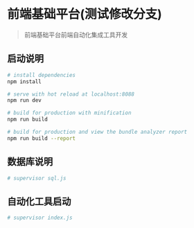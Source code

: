 # 前端基础平台(测试修改分支)

> 前端基础平台前端自动化集成工具开发

## 启动说明

``` bash
# install dependencies
npm install

# serve with hot reload at localhost:8088
npm run dev

# build for production with minification
npm run build

# build for production and view the bundle analyzer report
npm run build --report
```

## 数据库说明

``` bash
# supervisor sql.js
```
## 自动化工具启动

``` bash
# supervisor index.js
```